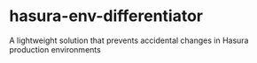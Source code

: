 # hasura-env-differentiator
A lightweight solution that prevents accidental changes in Hasura production environments
